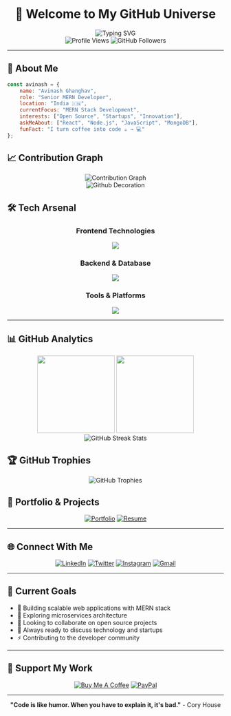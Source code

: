 # <div align="center">👋 Welcome to My GitHub Universe</div>

<div align="center">
  
  <!-- Animated Header -->
  <img src="https://readme-typing-svg.herokuapp.com?font=Fira+Code&size=22&duration=3000&pause=1000&color=00D9FF&center=true&vCenter=true&width=435&lines=Full+Stack+Developer;MERN+Stack+Enthusiast;Open+Source+Contributor;Startup+Innovator;Problem+Solver" alt="Typing SVG" />
  
  <!-- Profile Views with Custom Badge -->
  <br/>
  <img src="https://komarev.com/ghpvc/?username=Avinash9997&label=Profile%20Views&color=blueviolet&style=for-the-badge&abbreviated=true" alt="Profile Views" />
  <img src="https://img.shields.io/github/followers/Avinash9997?label=Followers&style=for-the-badge&color=blue" alt="GitHub Followers" />
  
</div>

---

## 🚀 About Me

```javascript
const avinash = {
    name: "Avinash Ghanghav",
    role: "Senior MERN Developer",
    location: "India 🇮🇳",
    currentFocus: "MERN Stack Development",
    interests: ["Open Source", "Startups", "Innovation"],
    askMeAbout: ["React", "Node.js", "JavaScript", "MongoDB"],
    funFact: "I turn coffee into code ☕ → 💻"
};
```
## 📈 Contribution Graph

<div align="center">
  
  <img src="https://github-readme-activity-graph.vercel.app/graph?username=Avinash9997&theme=tokyo-night&hide_border=true&area=true" alt="Contribution Graph" />
  
</div>

<div align="center">
  
  <!-- Wave Animation -->
  <img src="https://raw.githubusercontent.com/mayhemantt/mayhemantt/Update/svg/Bottom.svg" alt="Github Decoration" />
  
</div>

## 🛠️ Tech Arsenal

<div align="center">

### Frontend Technologies
<img src="https://skillicons.dev/icons?i=react,nextjs,vue,html,css,js,ts,tailwind,bootstrap,figma" />

### Backend & Database
<img src="https://skillicons.dev/icons?i=nodejs,express,mongodb,mysql,firebase,postman" />

### Tools & Platforms
<img src="https://skillicons.dev/icons?i=git,github,linux,gcp,webpack,flutter,java,vscode" />

</div>

---

## 📊 GitHub Analytics

<div align="center">
  
  <!-- GitHub Stats Cards -->
  <img height="180em" src="https://github-readme-stats.vercel.app/api?username=Avinash9997&show_icons=true&theme=tokyonight&include_all_commits=true&count_private=true&hide_border=true"/>
  <img height="180em" src="https://github-readme-stats.vercel.app/api/top-langs/?username=Avinash9997&layout=compact&langs_count=8&theme=tokyonight&hide_border=true"/>
  
</div>

<div align="center">
  
  <!-- GitHub Streak Stats -->
  <img src="https://github-readme-streak-stats.herokuapp.com/?user=Avinash9997&theme=tokyonight&hide_border=true" alt="GitHub Streak Stats" />
  
</div>

## 🏆 GitHub Trophies

<div align="center">
  
  <img src="https://github-profile-trophy.vercel.app/?username=Avinash9997&theme=tokyonight&no-frame=true&column=7" alt="GitHub Trophies" />
  
</div>



## 💼 Portfolio & Projects

<div align="center">
  
  [![Portfolio](https://img.shields.io/badge/Portfolio-FF5722?style=for-the-badge&logo=todoist&logoColor=white)](https://avinash-portfolio-kappa.vercel.app/)
  [![Resume](https://img.shields.io/badge/Resume-4285F4?style=for-the-badge&logo=google-drive&logoColor=white)](#)
  
</div>

---

## 🌐 Connect With Me

<div align="center">
  
  [![LinkedIn](https://img.shields.io/badge/LinkedIn-0077B5?style=for-the-badge&logo=linkedin&logoColor=white)](https://www.linkedin.com/in/avinashghanghav)
  [![Twitter](https://img.shields.io/badge/Twitter-1DA1F2?style=for-the-badge&logo=twitter&logoColor=white)](https://x.com/Avi_G_speaks?t=AttIKIt5IIpJoZ_REwKcnQ&s=09)
  [![Instagram](https://img.shields.io/badge/Instagram-E4405F?style=for-the-badge&logo=instagram&logoColor=white)](https://www.instagram.com/avinash_ghanghav_patil?igsh=MXdub25uY3p4emozeQ==)
  [![Gmail](https://img.shields.io/badge/Gmail-D14836?style=for-the-badge&logo=gmail&logoColor=white)](mailto:avinashghanghav9@gmail.com)
  
</div>

---

## 🎯 Current Goals

- 🔭 Building scalable web applications with MERN stack
- 🌱 Exploring microservices architecture
- 👯 Looking to collaborate on open source projects
- 💬 Always ready to discuss technology and startups
- ⚡ Contributing to the developer community

---

## 💝 Support My Work

<div align="center">
  
  [![Buy Me A Coffee](https://img.shields.io/badge/Buy%20Me%20A%20Coffee-FFDD00?style=for-the-badge&logo=buy-me-a-coffee&logoColor=black)](#)
  [![PayPal](https://img.shields.io/badge/PayPal-00457C?style=for-the-badge&logo=paypal&logoColor=white)](#)
  
</div>

---

<div align="center">

  
  **"Code is like humor. When you have to explain it, it's bad."** - Cory House
  
</div>
